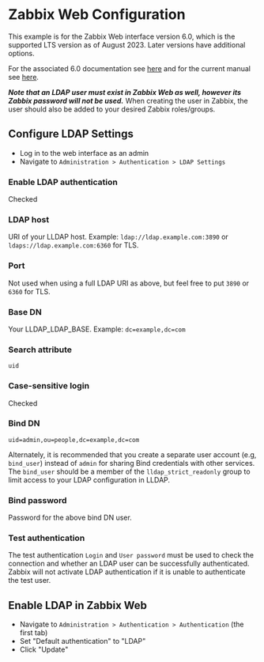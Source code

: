 # Zabbix Web Configuration

This example is for the Zabbix Web interface version 6.0, which is the supported LTS version as of August 2023.  Later versions have additional options.

For the associated 6.0 documentation see [here](https://www.zabbix.com/documentation/6.0/en/manual/web_interface/frontend_sections/administration/authentication) and for the current manual see [here](https://www.zabbix.com/documentation/current/en/manual).

***Note that an LDAP user must exist in Zabbix Web as well, however its Zabbix password will not be used.*** When creating the user in Zabbix, the user should also be added to your desired Zabbix roles/groups.

## Configure LDAP Settings

- Log in to the web interface as an admin
- Navigate to `Administration > Authentication > LDAP Settings`

### Enable LDAP authentication

Checked

### LDAP host

URI of your LLDAP host. Example: `ldap://ldap.example.com:3890` or `ldaps://ldap.example.com:6360` for TLS.

### Port

Not used when using a full LDAP URI as above, but feel free to put `3890` or `6360` for TLS.

### Base DN

Your LLDAP_LDAP_BASE. Example: `dc=example,dc=com`

### Search attribute

`uid`

### Case-sensitive login

Checked

### Bind DN

`uid=admin,ou=people,dc=example,dc=com`

Alternately, it is recommended that you create a separate user account (e.g, `bind_user`) instead of `admin` for sharing Bind credentials with other services. The `bind_user` should be a member of the `lldap_strict_readonly` group to limit access to your LDAP configuration in LLDAP.

### Bind password

Password for the above bind DN user.

### Test authentication

The test authentication `Login` and `User password` must be used to check the connection and whether an LDAP user can be successfully authenticated. Zabbix will not activate LDAP authentication if it is unable to authenticate the test user.

## Enable LDAP in Zabbix Web

- Navigate to `Administration > Authentication > Authentication` (the first tab)
- Set "Default authentication" to "LDAP"
- Click "Update"
